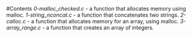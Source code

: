 #Contents
*0-malloc_checked.c* - a function that allocates memory using malloc.
*1-string_nconcat.c* - a function that concatenates two strings.
*2-calloc.c* - a function that allocates memory for an array, using malloc.
*3-array_range.c* - a function that creates an array of integers.
